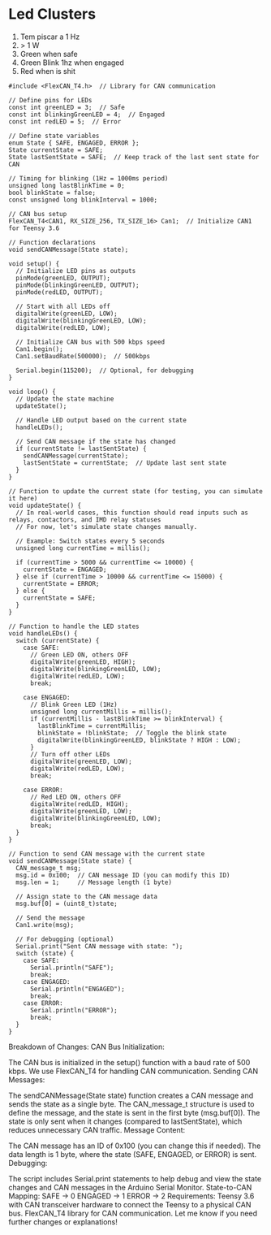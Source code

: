 # Led Clusters

1. Tem piscar a 1 Hz
2. \> 1 W
3. Green  when safe
4. Green Blink 1hz when engaged
5. Red when is shit

```arduino
#include <FlexCAN_T4.h>  // Library for CAN communication

// Define pins for LEDs
const int greenLED = 3;  // Safe
const int blinkingGreenLED = 4;  // Engaged
const int redLED = 5;  // Error

// Define state variables
enum State { SAFE, ENGAGED, ERROR };
State currentState = SAFE;
State lastSentState = SAFE;  // Keep track of the last sent state for CAN

// Timing for blinking (1Hz = 1000ms period)
unsigned long lastBlinkTime = 0;
bool blinkState = false;
const unsigned long blinkInterval = 1000;

// CAN bus setup
FlexCAN_T4<CAN1, RX_SIZE_256, TX_SIZE_16> Can1;  // Initialize CAN1 for Teensy 3.6

// Function declarations
void sendCANMessage(State state);

void setup() {
  // Initialize LED pins as outputs
  pinMode(greenLED, OUTPUT);
  pinMode(blinkingGreenLED, OUTPUT);
  pinMode(redLED, OUTPUT);

  // Start with all LEDs off
  digitalWrite(greenLED, LOW);
  digitalWrite(blinkingGreenLED, LOW);
  digitalWrite(redLED, LOW);

  // Initialize CAN bus with 500 kbps speed
  Can1.begin();
  Can1.setBaudRate(500000);  // 500kbps

  Serial.begin(115200);  // Optional, for debugging
}

void loop() {
  // Update the state machine
  updateState();

  // Handle LED output based on the current state
  handleLEDs();

  // Send CAN message if the state has changed
  if (currentState != lastSentState) {
    sendCANMessage(currentState);
    lastSentState = currentState;  // Update last sent state
  }
}

// Function to update the current state (for testing, you can simulate it here)
void updateState() {
  // In real-world cases, this function should read inputs such as relays, contactors, and IMD relay statuses
  // For now, let's simulate state changes manually.
  
  // Example: Switch states every 5 seconds
  unsigned long currentTime = millis();
  
  if (currentTime > 5000 && currentTime <= 10000) {
    currentState = ENGAGED;
  } else if (currentTime > 10000 && currentTime <= 15000) {
    currentState = ERROR;
  } else {
    currentState = SAFE;
  }
}

// Function to handle the LED states
void handleLEDs() {
  switch (currentState) {
    case SAFE:
      // Green LED ON, others OFF
      digitalWrite(greenLED, HIGH);
      digitalWrite(blinkingGreenLED, LOW);
      digitalWrite(redLED, LOW);
      break;
      
    case ENGAGED:
      // Blink Green LED (1Hz)
      unsigned long currentMillis = millis();
      if (currentMillis - lastBlinkTime >= blinkInterval) {
        lastBlinkTime = currentMillis;
        blinkState = !blinkState;  // Toggle the blink state
        digitalWrite(blinkingGreenLED, blinkState ? HIGH : LOW);
      }
      // Turn off other LEDs
      digitalWrite(greenLED, LOW);
      digitalWrite(redLED, LOW);
      break;
      
    case ERROR:
      // Red LED ON, others OFF
      digitalWrite(redLED, HIGH);
      digitalWrite(greenLED, LOW);
      digitalWrite(blinkingGreenLED, LOW);
      break;
  }
}

// Function to send CAN message with the current state
void sendCANMessage(State state) {
  CAN_message_t msg;
  msg.id = 0x100;  // CAN message ID (you can modify this ID)
  msg.len = 1;     // Message length (1 byte)

  // Assign state to the CAN message data
  msg.buf[0] = (uint8_t)state;

  // Send the message
  Can1.write(msg);

  // For debugging (optional)
  Serial.print("Sent CAN message with state: ");
  switch (state) {
    case SAFE:
      Serial.println("SAFE");
      break;
    case ENGAGED:
      Serial.println("ENGAGED");
      break;
    case ERROR:
      Serial.println("ERROR");
      break;
  }
}
```

Breakdown of Changes:
CAN Bus Initialization:

The CAN bus is initialized in the setup() function with a baud rate of 500 kbps.
We use FlexCAN_T4 for handling CAN communication.
Sending CAN Messages:

The sendCANMessage(State state) function creates a CAN message and sends the state as a single byte.
The CAN_message_t structure is used to define the message, and the state is sent in the first byte (msg.buf[0]).
The state is only sent when it changes (compared to lastSentState), which reduces unnecessary CAN traffic.
Message Content:

The CAN message has an ID of 0x100 (you can change this if needed).
The data length is 1 byte, where the state (SAFE, ENGAGED, or ERROR) is sent.
Debugging:

The script includes Serial.print statements to help debug and view the state changes and CAN messages in the Arduino Serial Monitor.
State-to-CAN Mapping:
SAFE → 0
ENGAGED → 1
ERROR → 2
Requirements:
Teensy 3.6 with CAN transceiver hardware to connect the Teensy to a physical CAN bus.
FlexCAN_T4 library for CAN communication.
Let me know if you need further changes or explanations!